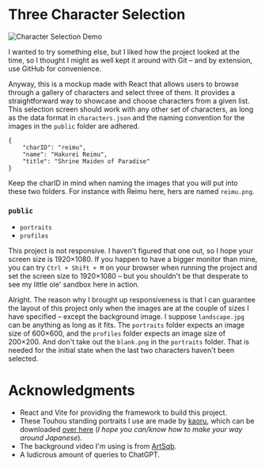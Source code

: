 # Three Character Selection

![Character Selection Demo](./demo.gif)

I wanted to try something else, but I liked how the project looked at the time, so I thought I might as well kept it around with Git – and by extension, use GitHub for convenience.

Anyway, this is a mockup made with React that allows users to browse through a gallery of characters and select three of them. It provides a straightforward way to showcase and choose characters from a given list. This selection screen should work with any other set of characters, as long as the data format in `characters.json` and the naming convention for the images in the `public` folder are adhered.

```
{
    "charID": "reimu",
    "name": "Hakurei Reimu",
    "title": "Shrine Maiden of Paradise"
}
```

Keep the charID in mind when naming the images that you will put into these two folders. For instance with Reimu here, hers are named `reimu.png`.

### `public`

- `portraits`
- `profiles`

This project is not responsive. I haven't figured that one out, so I hope your screen size is 1920×1080. If you happen to have a bigger monitor than mine, you can try `Ctrl + Shift + M` on your browser when running the project and set the screen size to 1920×1080 – but you shouldn't be that desperate to see my little ole' sandbox here in action.

Alright. The reason why I brought up responsiveness is that I can guarantee the layout of this project only when the images are at the couple of sizes I have specified – except the background image. I suppose `landscape.jpg` can be anything as long as it fits. The `portraits` folder expects an image size of 600×600, and the `profiles` folder expects an image size of 200×200. And don't take out the `blank.png` in the `portraits` folder. That is needed for the initial state when the last two characters haven't been selected.

# Acknowledgments

- React and Vite for providing the framework to build this project.
- These Touhou standing portraits I use are made by [kaoru](https://www.pixiv.net/en/users/743845), which can be downloaded [over here](https://gensoukyou.1000.tv/dl.html) (_I hope you can/know how to make your way around Japanese_).
- The background video I'm using is from [ArtSqb](https://pixabay.com/videos/background-abstract-waves-slow-8788/).
- A ludicrous amount of queries to ChatGPT.
